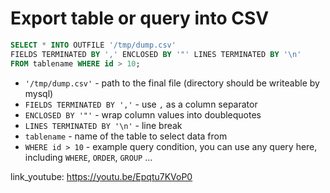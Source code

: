 # Export table or query into CSV

```sql
SELECT * INTO OUTFILE '/tmp/dump.csv'
FIELDS TERMINATED BY ',' ENCLOSED BY '"' LINES TERMINATED BY '\n'
FROM tablename WHERE id > 10;
```

- `'/tmp/dump.csv'` - path to the final file (directory should be writeable by mysql)
- `FIELDS TERMINATED BY ','` - use ```,``` as a column separator
- `ENCLOSED BY '"'` - wrap column values into doublequotes
- `LINES TERMINATED BY '\n'` - line break
- `tablename` - name of the table to select data from
- `WHERE id > 10` - example query condition, you can use any query here, including ```WHERE```, ```ORDER```, ```GROUP``` ...


link_youtube: https://youtu.be/Epqtu7KVoP0
